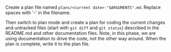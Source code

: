 Create a plan file named `plans/<current date>-"$ARGUMENTS".md`. Replace spaces
with '-' in the filename.

Then switch to plan mode and create a plan for coding the current changes and untracked files (start
with `git diff` and `git status`) described in the README.md and other documentation files. Note,
in this phase, we are using documentation to drive the code, not the other way
around. When the plan is complete, write it to the plan file.
